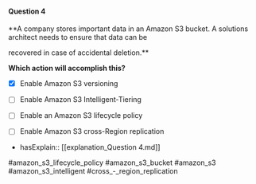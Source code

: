 #### Question  4


**A company stores important data in an Amazon S3 bucket. A solutions architect needs to ensure that data can be

recovered in case of accidental deletion.**


**Which action will accomplish this?**


- [x] Enable Amazon S3 versioning


- [ ] Enable Amazon S3 Intelligent-Tiering


- [ ] Enable an Amazon S3 lifecycle policy


- [ ] Enable Amazon S3 cross-Region replication



- hasExplain:: [[explanation_Question  4.md]]

#amazon_s3_lifecycle_policy #amazon_s3_bucket #amazon_s3 #amazon_s3_intelligent #cross_-_region_replication 